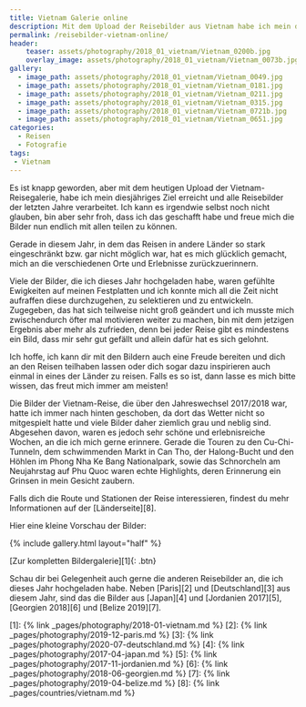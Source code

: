 ```yaml
---
title: Vietnam Galerie online
description: Mit dem Upload der Reisebilder aus Vietnam habe ich mein diesjähriges Ziel erreicht und alle Bilder der letzten jahre verarbeitet.
permalink: /reisebilder-vietnam-online/
header:
    teaser: assets/photography/2018_01_vietnam/Vietnam_0200b.jpg
    overlay_image: assets/photography/2018_01_vietnam/Vietnam_0073b.jpg
gallery:
  - image_path: assets/photography/2018_01_vietnam/Vietnam_0049.jpg
  - image_path: assets/photography/2018_01_vietnam/Vietnam_0181.jpg
  - image_path: assets/photography/2018_01_vietnam/Vietnam_0211.jpg
  - image_path: assets/photography/2018_01_vietnam/Vietnam_0315.jpg
  - image_path: assets/photography/2018_01_vietnam/Vietnam_0721b.jpg
  - image_path: assets/photography/2018_01_vietnam/Vietnam_0651.jpg
categories:
  - Reisen
  - Fotografie
tags:
 - Vietnam
---
```


Es ist knapp geworden, aber mit dem heutigen Upload der Vietnam-Reisegalerie, 
habe ich mein diesjähriges Ziel erreicht und alle Reisebilder der letzten Jahre verarbeitet. Ich kann es irgendwie selbst noch nicht glauben, bin aber sehr froh, 
dass ich das geschafft habe und freue mich die Bilder nun endlich mit allen teilen zu können.

Gerade in diesem Jahr, in dem das Reisen in andere Länder so stark eingeschränkt bzw. gar nicht möglich war, hat es mich glücklich gemacht, 
mich an die verschiedenen Orte und Erlebnisse zurückzuerinnern.

Viele der Bilder, die ich dieses Jahr hochgeladen habe, waren gefühlte Ewigkeiten auf meinen Festplatten und ich konnte mich all die Zeit nicht aufraffen diese durchzugehen, 
zu selektieren und zu entwickeln. Zugegeben, das hat sich teilweise nicht groß geändert und ich musste mich zwischendurch öfter mal motivieren weiter zu machen, 
bin mit dem jetzigen Ergebnis aber mehr als zufrieden, denn bei jeder Reise gibt es mindestens ein Bild, dass mir sehr gut gefällt und allein dafür hat es sich gelohnt.

Ich hoffe, ich kann dir mit den Bildern auch eine Freude bereiten und dich an den Reisen teilhaben lassen 
oder dich sogar dazu inspirieren auch einmal in eines der Länder zu reisen. Falls es so ist, dann lasse es mich bitte wissen, das freut mich immer am meisten!

Die Bilder der Vietnam-Reise, die über den Jahreswechsel 2017/2018 war, hatte ich immer nach hinten geschoben, 
da dort das Wetter nicht so mitgespielt hatte und viele Bilder daher ziemlich grau und neblig sind. Abgesehen davon, 
waren es jedoch sehr schöne und erlebnisreiche Wochen, an die ich mich gerne erinnere. 
Gerade die Touren zu den Cu-Chi-Tunneln, dem schwimmenden Markt in Can Tho, der Halong-Bucht und den Höhlen im Phong Nha Ke Bang Nationalpark, 
sowie das Schnorcheln am Neujahrstag auf Phu Quoc waren echte Highlights, deren Erinnerung ein Grinsen in mein Gesicht zaubern.

Falls dich die Route und Stationen der Reise interessieren, findest du mehr Informationen auf der [Länderseite][8].

Hier eine kleine Vorschau der Bilder:

{% include gallery.html layout="half" %}

[Zur kompletten Bildergalerie][1]{: .btn}

Schau dir bei Gelegenheit auch gerne die anderen Reisebilder an, die ich dieses Jahr hochgeladen habe. 
Neben [Paris][2] und [Deutschland][3] aus diesem Jahr, sind das die Bilder aus [Japan][4] und [Jordanien 2017][5], [Georgien 2018][6] und [Belize 2019][7].


[1]: {% link _pages/photography/2018-01-vietnam.md %}
[2]: {% link _pages/photography/2019-12-paris.md %}
[3]: {% link _pages/photography/2020-07-deutschland.md %}
[4]: {% link _pages/photography/2017-04-japan.md %}
[5]: {% link _pages/photography/2017-11-jordanien.md %}
[6]: {% link _pages/photography/2018-06-georgien.md %}
[7]: {% link _pages/photography/2019-04-belize.md %}
[8]: {% link _pages/countries/vietnam.md %}